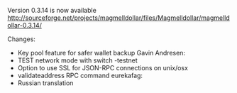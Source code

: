Version 0.3.14 is now available
http://sourceforge.net/projects/magmelldollar/files/Magmelldollar/magmelldollar-0.3.14/

Changes:
* Key pool feature for safer wallet backup
Gavin Andresen:
* TEST network mode with switch -testnet
* Option to use SSL for JSON-RPC connections on unix/osx
* validateaddress RPC command
eurekafag:
* Russian translation
